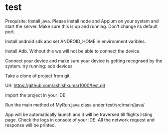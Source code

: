 # test

Prequisite:
Install java.
Please install node and Appium on your system and start the server. Make sure this is up and running. Don't change its default port.

Install android sdk and set ANDROID_HOME in environment varibles.

Install Adb. Without this we will not be able to connect the device.

Connect your device and make sure your device is getting recognsed by the system. 
try running: adb devices

Take a clone of project from git.

Url: https://github.com/ashishkumar1000/test.git

import the project in your IDE

Run the main method of MyRun.java class under test/src/main/java/

App will be automatically launch and it will be traversed till flights listing page.
Check the logs in console of your IDE. All the network request and response will be printed.
